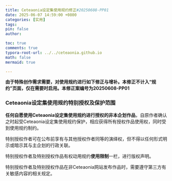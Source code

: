 ```yaml
---
title: Ceteaonia设定集使用规约修正#20250608-PP01
date: 2025-06-07 14:59:00 +0800
categories: [实用]
tags: 
pin: false
author: 

toc: true
comments: true
typora-root-url: ../../ceteaonia.github.io
math: false
mermaid: true

---
```

**由于特殊创作需求需要，对使用规约进行如下修正与增补。本修正不计入“规约”页面，仅在需要时启用。本修正案编号为20250608-PP01**

### Ceteaonia设定集使用规约特别授权及保护范围

**任何自愿使用Ceteaonia设定集使用规约进行授权的非本企划作品**，自原作者确认之时起受Ceteaonia设定集使用规约保护，相应获得所有授权作品使用权，同时受到使用规约制约。

特别授权作者可在公布前享有与其他授权作者同等的演绎权，但不得以任何形式明示或暗示其与主企划的行政关联。

特别授权作者及特别授权作品有权动用规约**使用限制**一栏，进行版权声明。

特别授权作者及特别授权作品在非Ceteaonia网站发布作品时，需要遵守第三方有关敏感内容的相关规定。